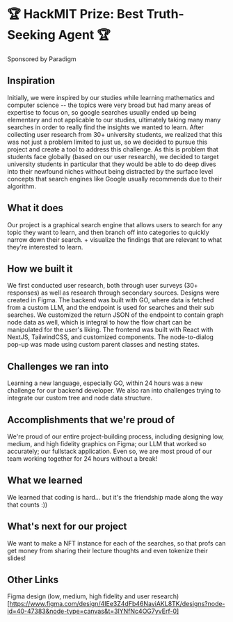 # 🏆 HackMIT Prize: Best Truth-Seeking Agent 🏆
Sponsored by Paradigm

## Inspiration
Initially, we were inspired by our studies while learning mathematics and computer science -- the topics were very broad but had many areas of expertise to focus on, so google searches usually ended up being elementary and not applicable to our studies, ultimately taking many many searches in order to really find the insights we wanted to learn. After collecting user research from 30+ university students, we realized that this was not just a problem limited to just us, so we decided to pursue this project and create a tool to address this challenge. As this is problem that students face globally (based on our user research), we decided to target university students in particular that they would be able to do deep dives into their newfound niches without being distracted by the surface level concepts that search engines like Google usually recommends due to their algorithm.

## What it does
Our project is a graphical search engine that allows users to search for any topic they want to learn, and then branch off into categories to quickly narrow down their search. + visualize the findings that are relevant to what they're interested to learn.

## How we built it
We first conducted user research, both through user surveys (30+ responses) as well as research through secondary sources. Designs were created in Figma. The backend was built with GO, where data is fetched from a custom LLM, and the endpoint is used for searches and their sub searches. We customized the return JSON of the endpoint to contain graph node data as well, which is integral to how the flow chart can be manipulated for the user's liking. The frontend was built with React with NextJS, TailwindCSS, and customized components. The node-to-dialog pop-up was made using custom parent classes and nesting states.

## Challenges we ran into
Learning a new language, especially GO, within 24 hours was a new challenge for our backend developer. We also ran into challenges trying to integrate our custom tree and node data structure.

## Accomplishments that we're proud of
We're proud of our entire project-building process, including designing low, medium, and high fidelity graphics on Figma; our LLM that worked so accurately; our fullstack application. Even so, we are most proud of our team working together for 24 hours without a break!

## What we learned
We learned that coding is hard... but it's the friendship made along the way that counts :))

## What's next for our project
We want to make a NFT instance for each of the searches, so that profs can get money from sharing their lecture thoughts and even tokenize their slides!

## Other Links
Figma design (low, medium, high fidelity and user research)[https://www.figma.com/design/4IEe3Z4dFb46NaviAKL8TK/designs?node-id=40-47383&node-type=canvas&t=3lYNfNc4OG7yvErf-0]
